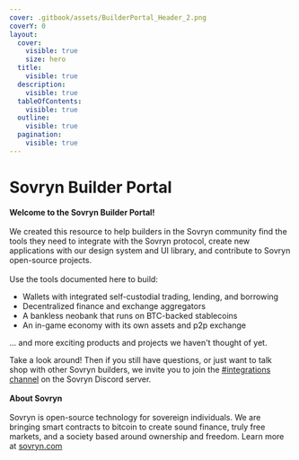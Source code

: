 ```yaml
---
cover: .gitbook/assets/BuilderPortal_Header_2.png
coverY: 0
layout:
  cover:
    visible: true
    size: hero
  title:
    visible: true
  description:
    visible: true
  tableOfContents:
    visible: true
  outline:
    visible: true
  pagination:
    visible: true
---
```


# Sovryn Builder Portal

**Welcome to the Sovryn Builder Portal!**\
\
We created this resource to help builders in the Sovryn community find the tools they need to integrate with the Sovryn protocol, create new applications with our design system and UI library, and contribute to Sovryn open-source projects.\
\
Use the tools documented here to build:

* Wallets with integrated self-custodial trading, lending, and borrowing
* Decentralized finance and exchange aggregators
* A bankless neobank that runs on BTC-backed stablecoins
* An in-game economy with its own assets and p2p exchange

... and more exciting products and projects we haven't thought of yet.

Take a look around! Then if you still have questions, or just want to talk shop with other Sovryn builders, we invite you to join the [#integrations channel](https://discord.gg/sovryn) on the Sovryn Discord server.\
\
**About Sovryn**\
\
Sovryn is open-source technology for sovereign individuals. We are bringing smart contracts to bitcoin to create sound finance, truly free markets, and a society based around ownership and freedom. Learn more at [sovryn.com](https://sovryn.com)
